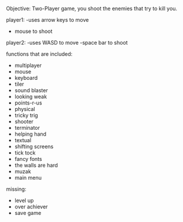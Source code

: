 Objective: 
Two-Player game, you shoot the enemies that try to kill you. 

player1:
-uses arrow keys to move
- mouse to shoot 

player2:
-uses WASD to move 
-space bar to shoot 

functions that are included:
- multiplayer
- mouse
- keyboard
- tiler
- sound blaster 
- looking weak 
- points-r-us
- physical
- tricky trig
- shooter
- terminator
- helping hand 
- textual
- shifting screens
- tick tock 
- fancy fonts 
- the walls are hard
- muzak
- main menu

missing:
- level up
- over achiever
- save game